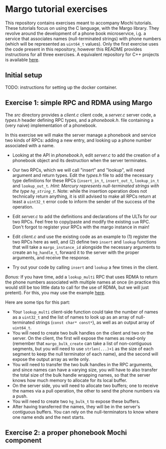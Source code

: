 # Margo tutorial exercises

This repository contains exercises meant to accompany Mochi tutorials.
These tutorials focus on using the C language, with the Margo library.
They revolve around the development of a phone book microservice, i.g.
a service that associates names (null-terminated strings) with phone
numbers (which will be represented as `uint64_t` values).
Only the first exercise uses the code present in this repository,
however this README provides instructions for all three exercises.
A equivalent repository for C++ projects is available [here]().

## Initial setup

TODO: instructions for setting up the docker container.

## Exercise 1: simple RPC and RDMA using Margo

The *src* directory provides a *client.c* client code, a *server.c*
server code, a *types.h* header defining RPC types, and a *phonebook.h*.
file containing a (very naive) implementation of a phonebook.

In this exercise we will make the server manage a phonebook and
service two kinds of RPCs: adding a new entry, and looking up a phone
number associated with a name.

* Looking at the API in *phonebook.h*, edit *server.c* to add the creation
of a phonebook object and its destruction when the server terminates.

* Our two RPCs, which we will call "insert" and "lookup", will need
argument and return types. Edit the *types.h* file to add the necessary
type definitions for these RPCs (`insert_in_t`, `insert_out_t`, `lookup_in_t`
and `lookup_out_t`. _Hint: Mercury represents null-terminated strings with
the type `hg_string_t`_. Note: while the insertion operation does not
technically return anything, it is still advised to make all RPCs return at
least a `uint32_t` error code to inform the sender of the success of the
operation.

* Edit *server.c* to add the definitions and declarations of the ULTs for
our two RPCs. Feel free to copy/paste and modify the existing `sum` RPC.
Don't forgot to register your RPCs with the margo instance in main!

* Edit *client.c* and use the existing code as an example to (1) register
the two RPCs here as well, and (2) define two `insert` and `lookup` functions
that will take a `margo_instance_id` alongside the necessary arguments
to create an `hg_handle_t`, forward it to the server with the proper arguments,
and receive the response.

* Try out your code by calling `insert` and `lookup` a few times in the client.

_Bonus:_ If you have time, add a `lookup_multi` RPC that uses RDMA to return the
phone numbers associated with multiple names at once (in practice this would
still be too little data to call for the use of RDMA, but we will just pretent).
For this, you may use the example [here](https://mochi.readthedocs.io/en/latest/margo/04_bulk.html).

Here are some tips for this part:

* Your `lookup_multi` client-side function could take the number of names
as a `uint32_t` and the list of names to look up as an array of null-terminated
strings (`const char* const*`), as well as an output array of `uint64_t`.
* You will need to create two bulk handles on the client and two on the server.
On the client, the first will expose the names as read-only (remember that
`margo_bulk_create` can take a list of non-contiguous segments, but you will
need to use `strlen(...)+1` as the size of each segment to keep the null terminator
of each name), and the second will expose the output array as write only.
* You will need to transfer the two bulk handles in the RPC arguments,
and since names can have a varying size, you will have to also transfer the
total size of the bulk handle wrapping names, so that the server knows
how much memory to allocate for its local buffer.
* On the server side, you will need to allocate two buffers; one to receive
the names via a pull operation, the other to send the phone numbers via a push.
* You will need to create two `hg_bulk_t` to expose these buffers.
* After having transferred the names, they will be in the server's contiguous
buffers. You can rely on the null-terminators to know where one name ends and
the next starts.

## Exercise 2: a proper phonebook Mochi component


